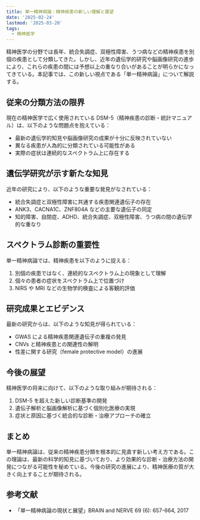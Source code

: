 ```yaml
---
title: 単一精神病論：精神疾患の新しい理解と展望
date: '2025-02-24'
lastmod: '2025-03-20'
tags:
  - 精神医学
---
```


精神医学の分野では長年、統合失調症、双極性障害、うつ病などの精神疾患を別個の疾患として分類してきた。しかし、近年の遺伝学的研究や脳画像研究の進歩により、これらの疾患の間には予想以上の重なり合いがあることが明らかになってきている。本記事では、この新しい視点である「単一精神病論」について解説する。

## 従来の分類方法の限界

現在の精神医学で広く使用されている DSM-5（精神疾患の診断・統計マニュアル）は、以下のような問題点を抱えている：

- 最新の遺伝学的知見や脳画像研究の成果が十分に反映されていない
- 異なる疾患が人為的に分類されている可能性がある
- 実際の症状は連続的なスペクトラム上に存在する

## 遺伝学研究が示す新たな知見

近年の研究により、以下のような重要な発見がなされている：

- 統合失調症と双極性障害に共通する疾患関連遺伝子の存在
- ANK3、CACNA1C、ZNF804A などの主要な遺伝子の同定
- 知的障害、自閉症、ADHD、統合失調症、双極性障害、うつ病の間の遺伝学的な重なり

## スペクトラム診断の重要性

単一精神病論では、精神疾患を以下のように捉える：

1. 別個の疾患ではなく、連続的なスペクトラム上の現象として理解
2. 個々の患者の症状をスペクトラム上で位置づけ
3. NIRS や MRI などの生物学的検査による客観的評価

## 研究成果とエビデンス

最新の研究からは、以下のような知見が得られている：

- GWAS による精神疾患関連遺伝子の重複の発見
- CNVs と精神疾患との関連性の解明
- 性差に関する研究（female protective model）の進展

## 今後の展望

精神医学の将来に向けて、以下のような取り組みが期待される：

1. DSM-5 を超えた新しい診断基準の開発
2. 遺伝子解析と脳画像解析に基づく個別化医療の実現
3. 症状と原因に基づく統合的な診断・治療アプローチの確立

## まとめ

単一精神病論は、従来の精神疾患分類を根本的に見直す新しい考え方である。この理論は、最新の科学的知見に基づいており、より効果的な診断・治療方法の開発につながる可能性を秘めている。今後の研究の進展により、精神医療の質が大きく向上することが期待される。

## 参考文献

- 「単一精神病論の現状と展望」BRAIN and NERVE 69 (6): 657-664, 2017
